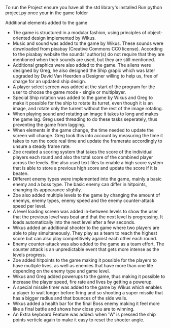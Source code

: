 To run the Project ensure you have all the std library's installed
Run python project.py once your in the game folder

Additional elements added to the game
- The game is structured in a modular fashion, using principles of object-oriented design implemented by Wikus.
- Music and sound was added to the game by Wikus. These sounds were downloaded from pixabay (Creative Commons CC0 license). According to the pixabay website the sounds' author(s) do not require that they are mentioned when their sounds are used,  but they are still mentioned.
- Additional graphics were also added to the game. The aliens were designed by Greg, he also designed the Ship grapic which was later upgraded by David Van Heerden a Designer willing to help us, free of charge for an updated ship design.
- A player select screen was added at the start of the program for the user to choose the game mode - single or multiplayer.
- Special Ship rotation was added to the game by Wikus and Greg to make it possible for the ship to rotate its turret, even though it is an image, and rotate only the turrent without the rest of the image rotating.
- When playing sound and rotating an image it takes to long and makes the game lag. Greg used threading to do these tasks seperately, thus preventing the game from lagging.
- When elements in the game change, the time needed to update the screen will change. Greg took this into account by measuring the time it takes to run the code real time and update the framerate accordingly to unsure a steady frame rate.
- Zoe created a scoring system that takes the score of the individual players each round and also the total score of the combined player across the levels. She also used text files to enable a high score system that is able to store a previous high score and update the score if it is beaten.
- Different enemy types were implemented into the game, mainly a basic enemy and a boss type. The basic enemy can differ in hitpoints, changing its appearance slightly.
- Zoe also added multiple levels to the game by changing the amount of enemys, enemy types, enemy speed and the enemy counter-attack speed per level.
- A level loading screen was added in-between levels to show the user that the previous level was beat and that the next level is progressing. It loads automatically into the next level after a few seconds.
- Wikus added an additional shooter to the game where two players are able to play simultaneously. They play as a team to reach the highest score but can also play competitively against each other each round.
- Enemy counter-attack was also added to the game as a team effort. The counter attack is an unpredictable event that gets more intense as the levels progress.
- Zoe added hitpoints to the game making it possible for the players to have multiple lives, as well as enemies that have more than one life depending on the enemy type and game level.
- Wikus and Greg added powerups to the game, thus making it possible to increase the player speed, fire rate and lives by getting a powerup.
- A special missile timer was added to the game by Wikus which enables a player to wait longer before firing and so shooting a super missile that has a bigger radius and that bounces of the side walls.
- Wikus added a health bar for the final Boss enemy making it feel more like a final battle and shows how close you are to winning.
- An Extra keyboard Feature was added: when 'W' is pressed the ship points verticle again to make it easy to reset the shooter angle.


